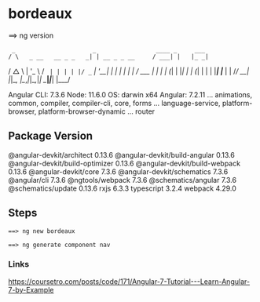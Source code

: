 # bordeaux



==> ng version

     _                      _                 ____ _     ___
    / \   _ __   __ _ _   _| | __ _ _ __     / ___| |   |_ _|
   / △ \ | '_ \ / _` | | | | |/ _` | '__|   | |   | |    | |
  / ___ \| | | | (_| | |_| | | (_| | |      | |___| |___ | |
 /_/   \_\_| |_|\__, |\__,_|_|\__,_|_|       \____|_____|___|
                |___/
    

Angular CLI: 7.3.6
Node: 11.6.0
OS: darwin x64
Angular: 7.2.11
... animations, common, compiler, compiler-cli, core, forms
... language-service, platform-browser, platform-browser-dynamic
... router

Package                           Version
-----------------------------------------------------------
@angular-devkit/architect         0.13.6
@angular-devkit/build-angular     0.13.6
@angular-devkit/build-optimizer   0.13.6
@angular-devkit/build-webpack     0.13.6
@angular-devkit/core              7.3.6
@angular-devkit/schematics        7.3.6
@angular/cli                      7.3.6
@ngtools/webpack                  7.3.6
@schematics/angular               7.3.6
@schematics/update                0.13.6
rxjs                              6.3.3
typescript                        3.2.4
webpack                           4.29.0




## Steps

~~~
==> ng new bordeaux
~~~


~~~
==> ng generate component nav
~~~


### Links

https://coursetro.com/posts/code/171/Angular-7-Tutorial---Learn-Angular-7-by-Example

